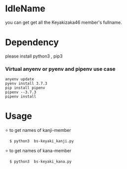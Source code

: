 # IdleName
  you can get get all the Keyakizaka46 member's fullname.
# Dependency
  please install python3 , pip3

### Virtual anyenv or pyenv and pipenv use case
```
anyenv update
pyenv install 3.7.3
pip install pipenv
pipenv --3.7.3
pipenv install
```


# Usage
  ⭐️ to get names of kanji-member

      $ python3  bs-keyaki_kanji.py

  ⭐️ to get names of kana-member

      $ python3  bs-keyaki_kana.py

